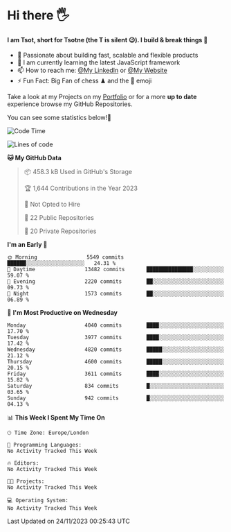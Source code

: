 # Hi there :raised_hand_with_fingers_splayed:
#### I am Tsot, short for Tsotne (the T is silent :wink:). I build & break things :space_invader:
- :telescope: Passionate about building fast, scalable and flexible products
- :seedling: I am currently learning the latest JavaScript framework 
- :mailbox: How to reach me: [@My LinkedIn](https://www.linkedin.com/in/tsotne-gvadzabia/) or [@My Website](https://tsotne.co.uk/contact)
- :zap: Fun Fact: Big Fan of chess ♟ and the 👾 emoji

Take a look at my Projects on my [Portfolio](https://tsotne.co.uk/) or for a more **up to date** experience browse my GitHub Repositories.

You can see some statistics below!:space_invader:
<!--START_SECTION:waka-->
![Code Time](http://img.shields.io/badge/Code%20Time-761%20hrs%202%20mins-blue)

![Lines of code](https://img.shields.io/badge/From%20Hello%20World%20I%27ve%20Written-8.8%20million%20lines%20of%20code-blue)

**🐱 My GitHub Data** 

> 📦 458.3 kB Used in GitHub's Storage 
 > 
> 🏆 1,644 Contributions in the Year 2023
 > 
> 🚫 Not Opted to Hire
 > 
> 📜 22 Public Repositories 
 > 
> 🔑 20 Private Repositories 
 > 
**I'm an Early 🐤** 

```text
🌞 Morning                5549 commits        ██████░░░░░░░░░░░░░░░░░░░   24.31 % 
🌆 Daytime                13482 commits       ███████████████░░░░░░░░░░   59.07 % 
🌃 Evening                2220 commits        ██░░░░░░░░░░░░░░░░░░░░░░░   09.73 % 
🌙 Night                  1573 commits        ██░░░░░░░░░░░░░░░░░░░░░░░   06.89 % 
```
📅 **I'm Most Productive on Wednesday** 

```text
Monday                   4040 commits        ████░░░░░░░░░░░░░░░░░░░░░   17.70 % 
Tuesday                  3977 commits        ████░░░░░░░░░░░░░░░░░░░░░   17.42 % 
Wednesday                4820 commits        █████░░░░░░░░░░░░░░░░░░░░   21.12 % 
Thursday                 4600 commits        █████░░░░░░░░░░░░░░░░░░░░   20.15 % 
Friday                   3611 commits        ████░░░░░░░░░░░░░░░░░░░░░   15.82 % 
Saturday                 834 commits         █░░░░░░░░░░░░░░░░░░░░░░░░   03.65 % 
Sunday                   942 commits         █░░░░░░░░░░░░░░░░░░░░░░░░   04.13 % 
```


📊 **This Week I Spent My Time On** 

```text
🕑︎ Time Zone: Europe/London

💬 Programming Languages: 
No Activity Tracked This Week

🔥 Editors: 
No Activity Tracked This Week

🐱‍💻 Projects: 
No Activity Tracked This Week

💻 Operating System: 
No Activity Tracked This Week
```


 Last Updated on 24/11/2023 00:25:43 UTC
<!--END_SECTION:waka-->
